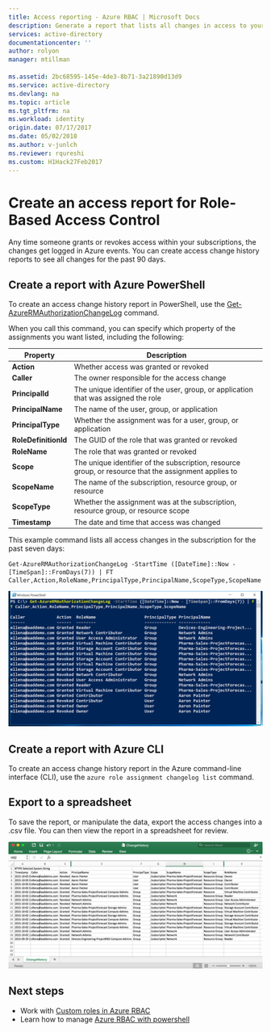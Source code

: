 ```yaml
---
title: Access reporting - Azure RBAC | Microsoft Docs
description: Generate a report that lists all changes in access to your Azure subscriptions with Role-Based Access Control over the past 90 days.
services: active-directory
documentationcenter: ''
author: rolyon
manager: mtillman

ms.assetid: 2bc68595-145e-4de3-8b71-3a21890d13d9
ms.service: active-directory
ms.devlang: na
ms.topic: article
ms.tgt_pltfrm: na
ms.workload: identity
origin.date: 07/17/2017
ms.date: 05/02/2018
ms.author: v-junlch
ms.reviewer: rqureshi
ms.custom: H1Hack27Feb2017
---
```

# Create an access report for Role-Based Access Control
Any time someone grants or revokes access within your subscriptions, the changes get logged in Azure events. You can create access change history reports to see all changes for the past 90 days.

## Create a report with Azure PowerShell
To create an access change history report in PowerShell, use the [Get-AzureRMAuthorizationChangeLog](https://docs.microsoft.com/powershell/module/azurerm.resources/get-azurermauthorizationchangelog) command.

When you call this command, you can specify which property of the assignments you want listed, including the following:

| Property | Description |
| --- | --- |
| **Action** |Whether access was granted or revoked |
| **Caller** |The owner responsible for the access change |
| **PrincipalId** | The unique identifier of the user, group, or application that was assigned the role |
| **PrincipalName** |The name of the user, group, or application |
| **PrincipalType** |Whether the assignment was for a user, group, or application |
| **RoleDefinitionId** |The GUID of the role that was granted or revoked |
| **RoleName** |The role that was granted or revoked |
| **Scope** | The unique identifier of the subscription, resource group, or resource that the assignment applies to | 
| **ScopeName** |The name of the subscription, resource group, or resource |
| **ScopeType** |Whether the assignment was at the subscription, resource group, or resource scope |
| **Timestamp** |The date and time that access was changed |

This example command lists all access changes in the subscription for the past seven days:

```
Get-AzureRMAuthorizationChangeLog -StartTime ([DateTime]::Now - [TimeSpan]::FromDays(7)) | FT Caller,Action,RoleName,PrincipalType,PrincipalName,ScopeType,ScopeName
```

![PowerShell Get-AzureRMAuthorizationChangeLog - screenshot](./media/change-history-report/access-change-history.png)

## Create a report with Azure CLI
To create an access change history report in the Azure command-line interface (CLI), use the `azure role assignment changelog list` command.

## Export to a spreadsheet
To save the report, or manipulate the data, export the access changes into a .csv file. You can then view the report in a spreadsheet for review.

![Changelog viewed as spreadsheet - screenshot](./media/change-history-report/change-history-spreadsheet.png)

## Next steps
- Work with [Custom roles in Azure RBAC](custom-roles.md)
- Learn how to manage [Azure RBAC with powershell](role-assignments-powershell.md)


